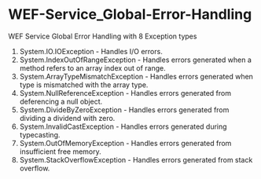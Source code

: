 # WEF-Service_Global-Error-Handling
WEF Service Global Error Handling with 8 Exception types
1. System.IO.IOException - Handles I/O errors.
2. System.IndexOutOfRangeException - Handles errors generated when a method refers to an array index out of range.
3. System.ArrayTypeMismatchException - Handles errors generated when type is mismatched with the array type.
4. System.NullReferenceException - Handles errors generated from deferencing a null object.
5. System.DivideByZeroException - Handles errors generated from dividing a dividend with zero.
6. System.InvalidCastException - Handles errors generated during typecasting.
7. System.OutOfMemoryException - Handles errors generated from insufficient free memory.
8. System.StackOverflowException - Handles errors generated from stack overflow.
